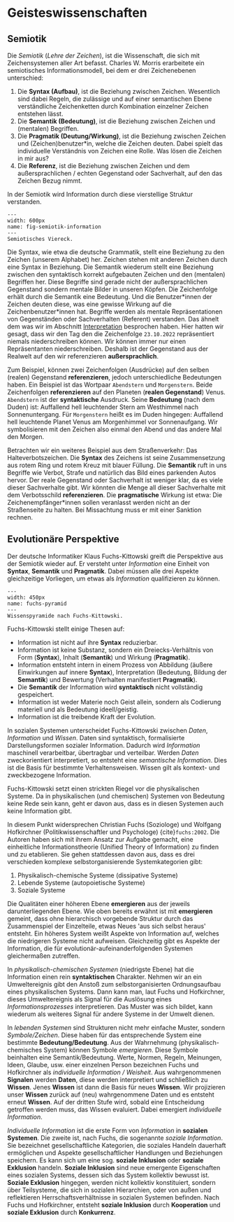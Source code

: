 # Geisteswissenschaften

## Semiotik

Die *Semiotik* (*Lehre der Zeichen*), ist die Wissenschaft, die sich mit Zeichensystemen aller Art befasst.
Charles W. Morris erarbeitete ein semiotisches Informationsmodell, bei dem er drei Zeichenebenen unterschied:

1. Die **Syntax (Aufbau)**, ist die Beziehung zwischen Zeichen. Wesentlich sind dabei Regeln, die zulässige und auf einer semantischen Ebene verständliche Zeichenketten durch Kombination einzelner Zeichen entstehen lässt.
2. Die **Semantik (Bedeutung)**, ist die Beziehung zwischen Zeichen und (mentalen) Begriffen.
3. Die **Pragmatik (Deutung/Wirkung)**, ist die Beziehung zwischen Zeichen und (Zeichen)benutzer\*in, welche die Zeichen deuten. Dabei spielt das individuelle Verständnis von Zeichen eine Rolle. Was lösen die Zeichen in mir aus?
4. Die **Referenz**, ist die Beziehung zwischen Zeichen und dem außersprachlichen / echten Gegenstand oder Sachverhalt, auf den das Zeichen Bezug nimmt.

In der Semiotik wird Information durch diese vierstellige Struktur verstanden.

```{figure} ../../figs/information/semiotik-information.png
---
width: 600px
name: fig-semiotik-information
---
Semiotisches Viereck.
```

Die Syntax, wie etwa die deutsche Grammatik, stellt eine Beziehung zu den Zeichen (unserem Alphabet) her.
Zeichen stehen mit anderen Zeichen durch eine Syntax in Beziehung.
Die Semantik wiederum stellt eine Beziehung zwischen den syntaktisch korrekt aufgebauten Zeichen und den (mentalen) Begriffen her.
Diese Begriffe sind gerade nicht der außersprachlichen Gegenstand sondern mentale Bilder in unseren Köpfen. 
Die Zeichenfolge erhält durch die Semantik eine Bedeutung.
Und die Benutzer\*innen der Zeichen deuten diese, was eine gewisse Wirkung auf die Zeichenbenutzer\*innen hat.
Begriffe werden als mentale Repräsentationen von Gegenständen oder Sachverhalten (Referent) verstanden.
Das ähnelt dem was wir im Abschnitt [Interpretation](sec-interpretation) besprochen haben.
Hier hatten wir gesagt, dass wir den Tag den die Zeichenfolge ``23.10.2022`` repräsentiert niemals niederschreiben können.
Wir können immer nur einen Repräsentanten niederschreiben.
Deshalb ist der Gegenstand aus der Realwelt auf den wir referenzieren **außersprachlich**.

Zum Beispiel, können zwei Zeichenfolgen (Ausdrücke) auf den selben (realen) Gegenstand **referenzieren**, jedoch unterschiedliche Bedeutungen haben.
Ein Beispiel ist das Wortpaar ``Abendstern`` und ``Morgenstern``.
Beide Zeichenfolgen **referenzieren** auf den Planeten (**realen Gegenstand**) Venus.
``Abendstern`` ist der **syntaktische** Ausdruck. 
Seine **Bedeutung** (nach dem Duden) ist: Auffallend hell leuchtender Stern am Westhimmel nach Sonnenuntergang.
Für ``Morgenstern`` heißt es im Duden hingegen: Auffallend hell leuchtende Planet Venus am Morgenhimmel vor Sonnenaufgang.
Wir symbolisieren mit den Zeichen also einmal den Abend und das andere Mal den Morgen.

Betrachten wir ein weiteres Beispiel aus dem Straßenverkehr: Das Halteverbotszeichen.
Die **Syntax** des Zeichens ist seine Zusammensetzung aus rotem Ring und rotem Kreuz mit blauer Füllung.
Die **Semantik** ruft in uns Begriffe wie Verbot, Strafe und natürlich das Bild eines parkenden Autos hervor.
Der reale Gegenstand oder Sachverhalt ist weniger klar, da es viele dieser Sachverhalte gibt.
Wir könnten die Menge all dieser Sachverhalte mit dem Verbotsschild **referenzieren**.
Die **pragmatische** Wirkung ist etwa: Die Zeichenempfänger\*innen sollen veranlasst werden nicht an der Straßenseite zu halten. 
Bei Missachtung muss er mit einer Sanktion rechnen.

## Evolutionäre Perspektive

Der deutsche Informatiker Klaus Fuchs-Kittowski greift die Perspektive aus der Semiotik wieder auf.
Er versteht unter *Information* eine Einheit von **Syntax**, **Semantik** und **Pragmatik**.
Dabei müssen alle drei Aspekte gleichzeitige Vorliegen, um etwas als *Information* qualifizieren zu können.

```{figure} ../../figs/information/fuchs-pyramid.png
---
width: 450px
name: fuchs-pyramid
---
Wissenspyramide nach Fuchs-Kittowski.
```

Fuchs-Kittowski stellt einige Thesen auf:

* Information ist nicht auf ihre **Syntax** reduzierbar.
* Information ist keine Substanz, sondern ein Dreiecks-Verhältnis von Form (**Syntax**), Inhalt (**Semantik**) und Wirkung (**Pragmatik**).
* Information entsteht intern in einem Prozess von Abbildung (äußere Einwirkungen auf innere **Syntax**), Interpretation (Bedeutung, Bildung der **Semantik**) und Bewertung (Verhalten manifestiert **Pragmatik**).
* Die **Semantik** der Information wird **syntaktisch** nicht vollständig gespeichert.
* Information ist weder Materie noch Geist allein, sondern als Codierung materiell und als Bedeutung ideell/geistig.
* Information ist die treibende Kraft der Evolution.

In sozialen Systemen unterscheidet Fuchs-Kittowski zwischen *Daten*, *Information* und *Wissen*.
Daten sind syntaktisch, formalisierte Darstellungsformen sozialer Information.
Dadurch wird *Information* maschinell verarbeitbar, übertragbar und verteilbar.
Werden *Daten* zweckorientiert interpretiert, so entsteht eine *semantische Information*.
Dies ist die Basis für bestimmte Verhaltensweisen.
Wissen gilt als kontext- und zweckbezogene Information.

Fuchs-Kittowski setzt einen strickten Riegel vor die physikalischen Systeme.
Da in physikalischen (und chemischen) Systemen von Bedeutung keine Rede sein kann, geht er davon aus, dass es in diesen Systemen auch keine Information gibt.

In diesem Punkt widersprechen Christian Fuchs (Soziologe) und Wolfgang Hofkirchner (Politikwissenschaftler und Psychologe) {cite}`fuchs:2002`.
Die Autoren haben sich mit ihrem Ansatz zur Aufgabe gemacht, eine einheitliche Informationstheorie (Unified Theory of Information) zu finden und zu etablieren.
Sie gehen stattdessen davon aus, dass es drei verschieden komplexe selbstorganisierende Systemkategorien gibt:

1. Physikalisch-chemische Systeme (dissipative Systeme)
2. Lebende Systeme (autopoietische Systeme)
3. Soziale Systeme

Die Qualitäten einer höheren Ebene **emergieren** aus der jeweils darunterliegenden Ebene.
Wie oben bereits erwähnt ist mit **emergieren** gemeint, dass ohne hierarchisch vorgebende Struktur durch das Zusammenspiel der Einzelteile, etwas Neues 'aus sich selbst heraus' entsteht.
Ein höheres System weißt Aspekte von Information auf, welches die niedrigeren Systeme nicht aufweisen.
Gleichzeitig gibt es Aspekte der Information, die für evolutionär-aufeinanderfolgenden Systemen gleichermaßen zutreffen.

In *physikalisch-chemischen Systemen* (niedrigste Ebene) hat die Information einen rein **syntaktischen** Charakter.
Nehmen wir an ein Umweltereignis gibt den Anstoß zum selbstorganisierten Ordnungsaufbau eines physikalischen Systems.
Dann kann man, laut Fuchs und Hofkirchner, dieses Umweltereignis als Signal für die Auslösung eines *Informationsprozesses* interpretieren.
Das Muster was sich bildet, kann wiederum als weiteres Signal für andere Systeme in der Umwelt dienen.

In *lebenden Systemen* sind Strukturen nicht mehr einfache Muster, sondern *Symbole/Zeichen*. 
Diese haben für das entsprechende System eine bestimmte **Bedeutung/Bedeutung**.
Aus der Wahrnehmung (physikalisch-chemisches System) können Symbole *emergieren*.
Diese Symbole beinhalten eine Semantik/Bedeutung.
Werte, Normen, Regeln, Meinungen, Ideen, Glaube, usw. einer einzelnen Person bezeichnen Fuchs und Hofkirchner als *individuelle Information / Weisheit*.
Aus wahrgenommenen **Signalen** werden **Daten**, diese werden interpretiert und schließlich zu **Wissen**.
Jenes **Wissen** ist dann die Basis für neues **Wissen**.
Wir projizieren unser **Wissen** zurück auf (neu) wahrgenommene Daten und es entsteht erneut **Wissen**.
Auf der dritten Stufe wird, sobald eine Entscheidung getroffen werden muss, das Wissen evaluiert.
Dabei emergiert *individuelle Information*.

*Individuelle Information* ist die erste Form von *Information* in **sozialen Systemen**.
Die zweite ist, nach Fuchs, die sogenannte *soziale Information*.
Sie bezeichnet gesellschaftliche Kategorien, die soziales Handeln dauerhaft ermöglichen und Aspekte gesellschaftlicher Handlungen und Beziehungen speichern.
Es kann sich um eine sog. **soziale Inklusion** oder **soziale Exklusion** handeln.
**Soziale Inklusion** sind neue emergente Eigenschaften eines sozialen Systems, dessen sich das System kollektiv bewusst ist.
**Soziale Exklusion** hingegen, werden nicht kollektiv konstituiert, sondern über Teilsysteme, die sich in sozialen Hierarchien, oder von außen und reflektieren Herrschaftsverhältnisse in sozialen Systemen befinden.
Nach Fuchs und Hofkirchner, entsteht **soziale Inklusion** durch **Kooperation** und **soziale Exklusion** durch **Konkurrenz**.